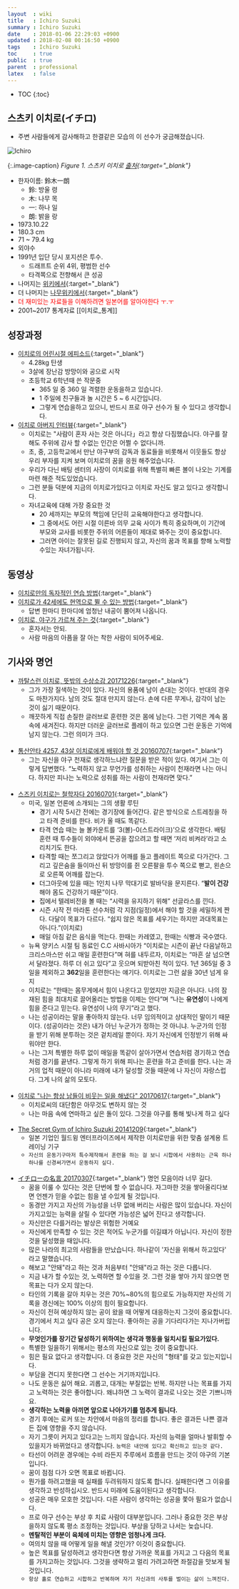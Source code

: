 ```yaml
---
layout  : wiki
title   : Ichiro Suzuki
summary : Ichiro Suzuki
date    : 2018-01-06 22:29:03 +0900
updated : 2018-02-08 00:16:50 +0900
tags    : Ichiro Suzuki
toc     : true
public  : true
parent  : professional
latex   : false
---
```

* TOC
{:toc}

## 스츠키 이치로(イチロ)
* 주변 사람들에게 감사해하고 한결같은 모습의 이 선수가 궁금해졌습니다.

![Ichiro](http://www.apalog.com/hatakeyama/img/425/ZF8xNTQyOV83OTFjOWNhZF9sWzFdRj4.jpg?style=centerimg)

{:.image-caption}
*Figure 1. 스츠키 이치로 [출처](http://www.apalog.com/hatakeyama/archive/425){:target="_blank"}*
* 한자이름:	鈴木一朗
  * 鈴: 방울 령
  * 木: 나무 목
  * 一: 하나 일
  * 朗: 밝을 랑
* 1973.10.22
* 180.3 cm
* 71 ~ 79.4 kg
* 외야수
* 1991년 입단 당시 포지션은 투수. 
  * 드래프트 순위 4위, 평범한 선수
  * 타격쪽으로 전향해서 큰 성공
* 나머지는 [위키에서](https://ko.wikipedia.org/wiki/%EC%8A%A4%EC%A6%88%ED%82%A4_%EC%9D%B4%EC%B9%98%EB%A1%9C){:target="_blank"}
* 더 나머지는 [나무위키에서](https://namu.mirror.wiki/w/%EC%8A%A4%EC%A6%88%ED%82%A4%20%EC%9D%B4%EC%B9%98%EB%A1%9C){:target="_blank"}
* <span style="color:red">더 재미있는 자료들을 이해하려면 일본어를 알아야한다 ㅜ.ㅜ</span>
* 2001~2017 통계자료 [[이치로_통계]]

## 성장과정
* [이치로의 어린시절 에피소드](https://mendy.jp/articles/view/496766){:target="_blank"}
  * 4.28kg 탄생
  * 3살에 장난감 방망이와 공으로 시작
  * 초등학교 6학년때 쓴 작문중
    * 365 일 중 360 일 격렬한 운동을하고 있습니다.
    * 1 주일에 친구들과 놀 시간은 5 ~ 6 시간입니다. 
	* 그렇게 연습을하고 있으니, 반드시 프로 야구 선수가 될 수 있다고 생각합니다.
* [이치로 아버지 인터뷰](http://kodomo-ouen.com/interview/01.html){:target="_blank"}
  * 이치로는 "사람이 혼자 사는 것은 아니다」라고 항상 다짐했습니다. 야구를 잘해도 주위에 감사 할 수없는 인간은 어쩔 수 없다니까. 
  * 초, 중, 고등학교에서 만난 야구부의 감독과 동료들을 비롯해서 이웃들도 항상 우리 부자를 지켜 보며 이치로의 꿈을 응원 해주었습니다. 
  * 우리가 다닌 배팅 센터의 사장이 이치로를 위해 특별히 빠른 볼이 나오는 기계를 마련 해준 적도있었습니다.
  * 그런 분들 덕분에 지금의 이치로가있다고 이치로 자신도 알고 있다고 생각합니다. 
  * 자녀교육에 대해 가장 중요한 것
    * 20 세까지는 부모의 책임에 단단히 교육해야한다고 생각합니다. 
	* 그 중에서도 어린 시절 이른바 의무 교육 사이가 특히 중요하며,이 기간에 부모와 교사를 비롯한 주위의 어른들이 제대로 봐주는 것이 중요합니다.
	* 그러면 아이는 잘못된 길로 진행되지 않고, 자신의 꿈과 목표를 향해 노력할 수있는 자녀가됩니다. 

## 동영상
* [이치로만의 독자적인 연습 방법](https://www.youtube.com/watch?v=ixjWjs5KBV0){:target="_blank"}
* [이치로가 42세에도 현역으로 뛸 수 있는 방법](https://www.youtube.com/watch?v=DVSZk19Zaa8){:target="_blank"}
  * 답변 한마디 한마디에 엄청난 내공이 뿜어져 나옵니다.
* [이치로, 야구가 가르쳐 주는 것](https://www.youtube.com/watch?v=uvzzaLsSEzk){:target="_blank"}
  * 혼자서는 안되.
  * 사람 마음의 아픔을 잘 아는 착한 사람이 되어주세요.

## 기사와 명언
* [까탈스런 이치로, 뜻밖의 수상소감 20171226](http://v.sports.media.daum.net/v/20171226081318884?f=m){:target="_blank"}
  * 그가 가장 질색하는 것이 있다. 자신의 용품에 남이 손대는 것이다. 반대의 경우도 마찬가지다. 남의 것도 절대 만지지 않는다. 손에 다른 무게나, 감각이 남는 것이 싫기 때문이다.
  * 깨끗하게 직접 손질한 글러브로 훈련한 것은 몸에 남는다. 그런 기억은 계속 몸 속에 새겨진다. 하지만 더러운 글러브로 플레이 하고 있으면 그런 운동은 기억에 남지 않는다. 그런 의미가 크다.
<br /> <br />
* [통산안타 4257, 43살 이치로에게 배워야 할 것 20160707](http://www.hani.co.kr/arti/sports/baseball/750598.html){:target="_blank"}
  * 그는 자신을 야구 천재로 생각하느냐란 질문을 받은 적이 있다. 여기서 그는 이렇게 답변했다. “노력하지 않고 무언가를 성취하는 사람이 천재라면 나는 아니다. 하지만 피나는 노력으로 성취를 하는 사람이 천재라면 맞다.”
<br /> <br />
* [스즈키 이치로는 철학자다 20160701](http://www.hani.co.kr/arti/sports/baseball/750598.html){:target="_blank"}
  * 미국, 일본 언론에 소개되는 그의 생활 루틴
    * 경기 시작 5시간 전에는 경기장에 들어간다. 같은 방식으로 스트레칭을 하고 타격 준비를 한다. 비가 올 때도 똑같다.
    * 타격 연습 때는 늘 볼카운트를 ‘3(볼)-0(스트라이크)’으로 생각한다. 배팅 훈련 때 투수들이 외야에서 뜬공을 잡으려고 할 때면 ‘저리 비켜라’라고 소리치기도 한다.
    * 타격할 때는 쪼그리고 앉았다가 어깨를 들고 플레이트 쪽으로 다가간다. 그리고 깊은숨을 들이마신 뒤 방망이를 쥔 오른팔을 투수 쪽으로 뻗고, 왼손으로 오른쪽 어깨를 잡는다.
    * 더그아웃에 있을 때는 1인치 나무 막대기로 발바닥을 문지른다. “**발이 건강**해야 몸도 건강하기 때문”이다.
    * 집에서 텔레비전을 볼 때는 “시력을 유지하기 위해” 선글라스를 낀다.
    * 시즌 시작 전 마라톤 선수처럼 각 지점(일정)에서 해야 할 것을 세밀하게 짠다. 다달이 목표가 다르다. “쉽지 않은 목표를 세우기는 하지만 과대목표는 아니다.”(이치로)
    * 매일 아침 같은 음식을 먹는다. 한때는 카레였고, 한때는 식빵과 국수였다.
  * 뉴욕 양키스 시절 팀 동료인 C.C 사바시아가 “이치로는 시즌이 끝난 다음날하고 크리스마스만 쉬고 매일 훈련한다”며 혀를 내두르자, 이치로는 “마흔 살 넘으면서 달라졌다. 하루 더 쉬고 있다”고 웃으며 되받아친 적이 있다. 1년 365일 중 3일을 제외하고 **362**일을 훈련한다는 얘기다. 이치로는 그런 삶을 30년 넘게 유지
  * 이치로는 “한때는 몸무게에서 힘이 나온다고 믿었지만 지금은 아니다. 나의 잠재된 힘을 최대치로 끌어올리는 방법을 이제는 안다”며 “나는 **유연성**이 나에게 힘을 준다고 믿는다. 유연성이 나의 무기”라고 했다.
  * 나는 성공이라는 말을 좋아하지 않는다. 너무 임의적이고 상대적인 말이기 때문이다. (성공이라는 것은) 내가 아닌 누군가가 정하는 것 아니냐. 누군가의 인정을 받기 위해 분투하는 것은 겉치레일 뿐이다. 자기 자신에게 인정받기 위해 싸워야만 한다.
  * 나는 그저 특별한 하루 없이 매일을 똑같이 살아가면서 연습처럼 경기하고 연습처럼 경기를 끝낸다. 그렇게 하기 위해 피나는 훈련을 하고 준비를 한다. 나는 과거의 업적 때문이 아니라 미래에 내가 달성할 것들 때문에 나 자신이 자랑스럽다. 그게 나의 삶의 모토다.
<br /> <br />
* [이치로 "나는 항상 남들이 비웃는 일을 해냈다" 20170617](http://www.yonhapnews.co.kr/bulletin/2016/06/17/0200000000AKR20160617114200073.HTML){:target="_blank"}
  * 이치로씨의 대단함은 아무것도 변하지 않는 것
  * 나는 마음 속에 연마하고 싶은 돌이 있다. 그것을 야구를 통해 빛나게 하고 싶다
<br /> <br />
* [The Secret Gym of Ichiro Suzuki 20141209](http://hisashimurayama.tumblr.com/post/104726452140/the-secret-gym-of-ichiro-suzuki-hisashi){:target="_blank"}
  * 일본 기업인 월드윙 엔터프라이즈에서 제작한 이치로만을 위한 맞춤 설계용 트레이닝 기구
  * `자신의 운동기구마저 특수제작해서 훈련을 하는 걸 보니 시합에서 사용하는 근육 하나하나를 신경써가면서 운동하지 싶다.`
<br /> <br />
* [イチローの名言 20170307](https://earth-quote.org/archives/1131){:target="_blank"} 명언 모음이라 너무 길다.
  * 꿈을 이룰 수 있다는 것은 단번에 할 수 없습니다. 자그마한 것을 쌓아올리다보면 언젠가 믿을 수없는 힘을 낼 수있게 될 것입니다.
  * 동경만 가지고 자신의 가능성을 너무 없애 버리는 사람은 많이 있습니다. 자신이 가지고있는 능력을 살릴 수 있다면 가능성은 넓어 진다고 생각합니다.
  * 자신만은 다를거라는 발상은 위험한 거예요
  * 자신에게 만족할 수 있는 것은 적어도 누군가를 이길떄가 아닙니다. 자신이 정한 것을 달성했을 때입니다.
  * 많은 나라의 최고의 사람들을 만났습니다. 하나같이 '자신을 위해서 하고있다' 라고 말했습니다.
  * 해보고 "안돼"라고 하는 것과 처음부터 "안돼"라고 하는 것은 다릅니다.
  * 지금 내가 할 수있는 것, 노력하면 할 수있을 것. 그런 것을 쌓아 가지 않으면 
먼 목표는 다가 오지 않는다.
  * 타인의 기록을 갈아 치우는 것은 70%~80%의 힘으로도 가능하지만 자신의 기록을 경신에는 100% 이상의 힘이 필요합니다.
  * 자신이 전혀 예상하지 않는 공이 왔을 때 어떻게 대응하는지 그것이 중요합니다.  경기에서 치고 싶다 공은 오지 않는다.  좋아하는 공을 기다리다가는 지나가버립니다.
  * **무엇인가를 장기간 달성하기 위하여는 생각과 행동을 일치시킬 필요가있다.**
  * 특별한 일을하기 위해서는 평소의 자신으로 있는 것이 중요합니다.
  * 힘은 필요 없다고 생각합니다.  더 중요한 것은 자신의 "형태"를 갖고 있는지입니다.
  * 부담을 견디지 못한다면 그 선수는 거기까지입니다.
  * 나도 운동은 싫어 해요. 괴롭고, 대개는 부질없는 반복. 하지만 나는 목표를 가지고 노력하는 것은 좋아합니다.  왜냐하면 그 노력이 결과로 나오는 것은 기쁘니까요.
  * **생각하는 노력을 아끼면 앞으로 나아가기를 멈추게 됩니다.**
  * 경기 후에는 로커 또는 차안에서 마음의 정리를 합니다. 좋은 결과든 나쁜 결과든 집에 영향을 주지 않습니다.
  * 자기 그릇이 커지고 있다고는 느끼지 않습니다. 자신의 능력을 얼마나 발휘할 수 있을지가 바뀌었다고 생각합니다. `능력은 내안에 있다고 확신하고 있는것 같다.`
  * 타선이 어려운 경우에는 수비 라든지 주루에서 흐름을 만드는 것이 야구의 기본입니다.
  * 꿈이 점점 다가 오면 목표로 바뀝니다.
  * 뭔가를 하려고했을 때 실패를 두려워하지 않도록 합니다. 실패한다면 그 이유를 생각하고 반성하십시오. 반드시 미래에 도움이된다고 생각합니다.
  * 성공은 매우 모호한 것입니다.  다른 사람이 생각하는 성공을 쫓아 필요가 없습니다.  
  * 프로 야구 선수는 부상 후 치료 사람이 대부분입니다.  그러나 중요한 것은 부상을하지 않도록 평소 조정하는 것입니다. 부상을 당하고 나서는 늦습니다.
  * **멘탈적인 부분이 육체에 미치는 영향은 엄청나게 크다.**
  * 여의치 않을 때 어떻게 일을 해낼 것인가? 이것이 중요합니다.
  * 높은 목표를 달성하려고 생각한다면 항상 가까운 목표를 가지고 그 다음의 목표를 가지고하는 것입니다. 그것을 생략하고 멀리 가려고하면 좌절감을 맛보게 될 것입니다.
  * `항상 홀로 연습하고 시합하고 반복하며 자기 자신과의 사투를 벌이는 삶이 느껴진다.`
<br /> <br />
